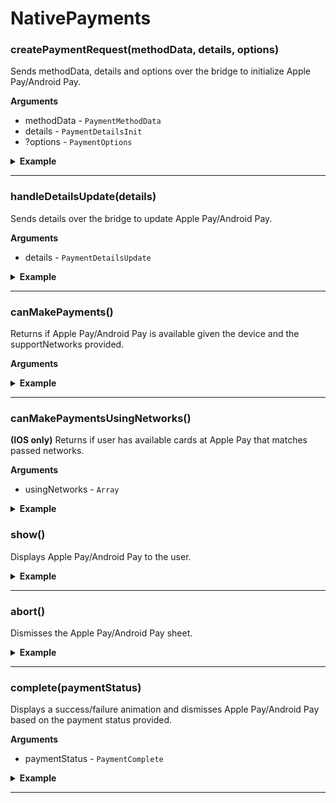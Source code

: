 # NativePayments
### createPaymentRequest(methodData, details, options)
Sends methodData, details and options over the bridge to initialize Apple Pay/Android Pay.

__Arguments__
- methodData - `PaymentMethodData`
- details - `PaymentDetailsInit`
- ?options - `PaymentOptions`

<details>
<summary><strong>Example</strong></summary>

```es6
const METHOD_DATA = [
  {
    supportedMethods: ['apple-pay'],
    data: {
      merchantIdentifier: 'merchant.com.your-app.namespace',
      supportedNetworks: ['visa', 'mastercard', 'amex'],
      countryCode: 'US',
      currencyCode: 'USD'
    }
  }
];

const DETAILS = {
  id: 'demo',
  displayItems: [
    {
      label: 'Movie Ticket',
      amount: { currency: 'USD', value: '15.00' }
    },
    {
      label: 'Shipping',
      amount: { currency: 'USD', value: '0.00' }
    }
  ],
  total: {
    label: 'Merchant Name',
    amount: { currency: 'USD', value: '15.00' }
  },
  shippingOptions: [
    {
      id: 'economy',
      label: 'Economy Shipping',
      amount: { currency: 'USD', value: '0.00' },
      detail: 'Arrives in 3-5 days',
      selected: true
    },
    {
      id: 'express',
      label: 'Express Shipping',
      amount: { currency: 'USD', value: '5.00' },
      detail: 'Arrives tomorrow'
    }
  ]
};

const OPTIONS = {
  requestPayerName: true,
  requestPayerPhone: true,
  requestPayerEmail: true,
  requestShipping: true
};

NativePayments.createPaymentRequest(METHOD_DATA, DETAILS, OPTIONS);
```

</details>

---

### handleDetailsUpdate(details)
Sends details over the bridge to update Apple Pay/Android Pay.

__Arguments__
- details - `PaymentDetailsUpdate`

<details>
<summary><strong>Example</strong></summary>

```es6
NativePayments.handleDetailsUpdate({
  displayItems: [
    {
      label: 'Movie Ticket',
      amount: { currency: 'USD', value: '15.00' }
    },
    {
      label: 'Shipping',
      amount: { currency: 'USD', value: '5.00' }
    }
  ],
  total: {
    label: 'Merchant Name',
    amount: { currency: 'USD', value: '20.00' }
  },
  shippingOptions: [
    {
      id: 'economy',
      label: 'Economy Shipping',
      amount: { currency: 'USD', value: '0.00' },
      detail: 'Arrives in 3-5 days'
    },
    {
      id: 'express',
      label: 'Express Shipping',
      amount: { currency: 'USD', value: '5.00' },
      detail: 'Arrives tomorrow',
      selected
    }
  ]
});
```

</details>

---

### canMakePayments()
Returns if Apple Pay/Android Pay is available given the device and the supportNetworks provided.

__Arguments__

<details>
<summary><strong>Example</strong></summary>

```es6
NativePayments.canMakePayments();
```

</details>

---

### canMakePaymentsUsingNetworks()
**(IOS only)** Returns if user has available cards at Apple Pay that matches passed networks.

__Arguments__
- usingNetworks - `Array`


<details>
<summary>
<strong>Example</strong>
</summary>

```es6
NativePayments
    .canMakePaymentsUsingNetworks(['Visa', 'AmEx', 'MasterCard'])
    .then(canMakePayments => {
        if (canMakePayments) {
            // do some stuff
        }
    });
```

</details>


### show()
Displays Apple Pay/Android Pay to the user.

<details>
<summary><strong>Example</strong></summary>

```es6
NativePayments.show();
```

</details>

---

### abort()
Dismisses the Apple Pay/Android Pay sheet.

<details>
<summary><strong>Example</strong></summary>

```es6
NativePayments.abort();
```

</details>

---

### complete(paymentStatus)
Displays a success/failure animation and dismisses Apple Pay/Android Pay based on the payment status provided.

__Arguments__
- paymentStatus - `PaymentComplete`

<details>
<summary><strong>Example</strong></summary>

```es6
NativePayments.complete('success');
```

</details>

---
